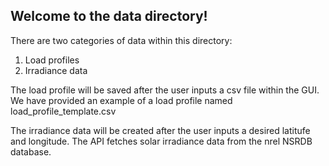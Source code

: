 ## Welcome to the data directory!

There are two categories of data within this directory:
1. Load profiles
2. Irradiance data

The load profile will be saved after the user inputs a csv file within the GUI. We have provided an example of a load profile named load_profile_template.csv

The irradiance data will be created after the user inputs a desired latitufe and longitude. The API fetches solar irradiance data from the nrel NSRDB database.
